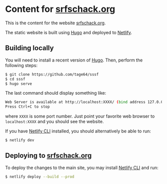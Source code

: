 # Content for [srfschack.org][1]

This is the content for the website [srfschack.org][1].

The static website is built using [Hugo][2] and deployed to [Netlify][3].

## Building locally

You will need to install a recent version of [Hugo][2].
Then, perform the following steps:

```Bash
$ git clone https://github.com/tage64/sssf
$ cd sssf
$ hugo serve
```

The last command should display something like:
```Bash
Web Server is available at http://localhost:XXXX/ (bind address 127.0.0.1)
Press Ctrl+C to stop
```
where `XXXX` is some port number.
Just point your favorite web browser to `localhost:XXXX` and you should see the website.

If you have [Netlify CLI][4] installed, you should alternatively be able to run:
```Bash
$ netlify dev
```

## Deploying to [srfschack.org][1]

To deploy the changes to the main site, you may install [Netlify CLI][4] and run:
```Bash
$ netlify deploy --build --prod
```

[1]: https://srfschack.org
[2]: https://gohugo.io
[3]: https://www.netlify.com
[4]: https://github.com/netlify/cli
